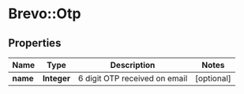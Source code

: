 # Brevo::Otp

## Properties
Name | Type | Description | Notes
------------ | ------------- | ------------- | -------------
**name** | **Integer** | 6 digit OTP received on email | [optional] 


